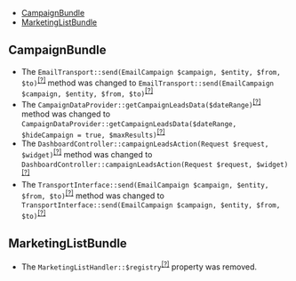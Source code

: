- [CampaignBundle](#campaignbundle)
- [MarketingListBundle](#marketinglistbundle)

CampaignBundle
--------------
* The `EmailTransport::send(EmailCampaign $campaign, $entity, $from, $to)`<sup>[[?]](https://github.com/oroinc/OroCRMMarketingBundle/tree/5.0.0-alpha.2/src/Oro/Bundle/CampaignBundle/Transport/EmailTransport.php#L50 "Oro\Bundle\CampaignBundle\Transport\EmailTransport")</sup> method was changed to `EmailTransport::send(EmailCampaign $campaign, $entity, $from, $to)`<sup>[[?]](https://github.com/oroinc/OroCRMMarketingBundle/tree/5.1.0-beta.1/src/Oro/Bundle/CampaignBundle/Transport/EmailTransport.php#L50 "Oro\Bundle\CampaignBundle\Transport\EmailTransport")</sup>
* The `CampaignDataProvider::getCampaignLeadsData($dateRange)`<sup>[[?]](https://github.com/oroinc/OroCRMMarketingBundle/tree/5.0.0-alpha.2/src/Oro/Bundle/CampaignBundle/Dashboard/CampaignDataProvider.php#L50 "Oro\Bundle\CampaignBundle\Dashboard\CampaignDataProvider")</sup> method was changed to `CampaignDataProvider::getCampaignLeadsData($dateRange, $hideCampaign = true, $maxResults)`<sup>[[?]](https://github.com/oroinc/OroCRMMarketingBundle/tree/5.1.0-beta.1/src/Oro/Bundle/CampaignBundle/Dashboard/CampaignDataProvider.php#L45 "Oro\Bundle\CampaignBundle\Dashboard\CampaignDataProvider")</sup>
* The `DashboardController::campaignLeadsAction(Request $request, $widget)`<sup>[[?]](https://github.com/oroinc/OroCRMMarketingBundle/tree/5.0.0-alpha.2/src/Oro/Bundle/CampaignBundle/Controller/Dashboard/DashboardController.php#L45 "Oro\Bundle\CampaignBundle\Controller\Dashboard\DashboardController")</sup> method was changed to `DashboardController::campaignLeadsAction(Request $request, $widget)`<sup>[[?]](https://github.com/oroinc/OroCRMMarketingBundle/tree/5.1.0-beta.1/src/Oro/Bundle/CampaignBundle/Controller/Dashboard/DashboardController.php#L43 "Oro\Bundle\CampaignBundle\Controller\Dashboard\DashboardController")</sup>
* The `TransportInterface::send(EmailCampaign $campaign, $entity, $from, $to)`<sup>[[?]](https://github.com/oroinc/OroCRMMarketingBundle/tree/5.0.0-alpha.2/src/Oro/Bundle/CampaignBundle/Transport/TransportInterface.php#L16 "Oro\Bundle\CampaignBundle\Transport\TransportInterface")</sup> method was changed to `TransportInterface::send(EmailCampaign $campaign, $entity, $from, $to)`<sup>[[?]](https://github.com/oroinc/OroCRMMarketingBundle/tree/5.1.0-beta.1/src/Oro/Bundle/CampaignBundle/Transport/TransportInterface.php#L19 "Oro\Bundle\CampaignBundle\Transport\TransportInterface")</sup>

MarketingListBundle
-------------------
* The `MarketingListHandler::$registry`<sup>[[?]](https://github.com/oroinc/OroCRMMarketingBundle/tree/5.0.0-alpha.2/src/Oro/Bundle/MarketingListBundle/Form/Handler/MarketingListHandler.php#L38 "Oro\Bundle\MarketingListBundle\Form\Handler\MarketingListHandler::$registry")</sup> property was removed.
